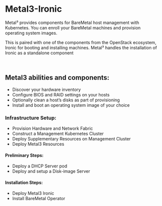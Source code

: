 # Metal3-Ironic

Metal³ provides components for BareMetal host management with Kubernetes. You can enroll your BareMetal machines and provision operating system images. ​

This is paired with one of the components from the OpenStack ecosystem, Ironic for booting and installing machines. Metal³ handles the installation of Ironic as a standalone component​

​

## Metal3 abilities and components:​

- Discover your hardware inventory​
- Configure BIOS and RAID settings on your hosts​
- Optionally clean a host’s disks as part of provisioning​
- Install and boot an operating system image of your choice​


### Infrastructure Setup:​

- Provision Hardware and Network Fabric​
- Construct a Management Kubernetes Cluster​
- Deploy Supplementary Resources on Management Cluster​
- Deploy Metal3 Resources

#### Preliminary Steps:​
- Deploy a DHCP Server pod​
- Deploy and setup a Disk-image Server​

#### Installation Steps:​
- Deploy Metal3 Ironic​
- Install BareMetal Operator​
